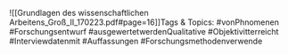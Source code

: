 
![[Grundlagen des wissenschaftlichen Arbeitens_Groß_II_170223.pdf#page=16]]Tags & Topics:
   #vonPhnomenen
   #Forschungsentwurf
   #ausgewertetwerdenQualitative
   #Objektivitterreicht
   #Interviewdatenmit
   #Auffassungen
   #Forschungsmethodenverwende